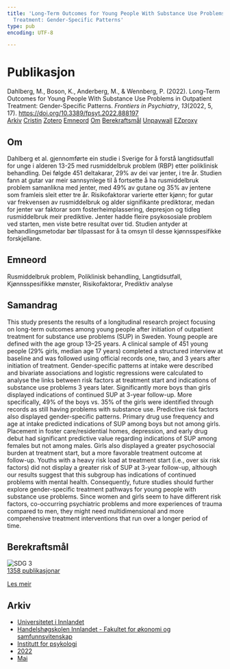 ```yaml
---
title: 'Long-Term Outcomes for Young People With Substance Use Problems in Outpatient
  Treatment: Gender-Specific Patterns'
type: pub
encoding: UTF-8

---
```

<h1>Publikasjon</h1>
<article id="csl-bib-container-8KBG8443" class="csl-bib-container">
  <div class="csl-bib-body"> <div class="csl-entry">Dahlberg, M., Boson, K., Anderberg, M., &#38; Wennberg, P. (2022). Long-Term Outcomes for Young People With Substance Use Problems in Outpatient Treatment: Gender-Specific Patterns. <i>Frontiers in Psychiatry</i>, <i>13</i>(2022, 5, 17). <a href="https://doi.org/10.3389/fpsyt.2022.888197">https://doi.org/10.3389/fpsyt.2022.888197</a></div> </div>
  <div class="csl-bib-buttons">
    <a href="#taxonomy-article-8KBG8443" alt="archive" class="csl-bib-button">Arkiv</a>
    <a href="https://app.cristin.no/results/show.jsf?id=2025031" alt="Cristin" class="csl-bib-button">Cristin</a>
    <a href="http://zotero.org/groups/5881554/items/8KBG8443" alt="Zotero" class="csl-bib-button">Zotero</a>
    <a href="#keywords-article-8KBG8443" alt="keywords" class="csl-bib-button">Emneord</a>
    <a href="#about-article-8KBG8443" alt="about_pub" class="csl-bib-button">Om</a>
    <a href="#sdg-article-8KBG8443" alt="sdg" class="csl-bib-button">Berekraftsmål</a>
    <a href="https://www.frontiersin.org/articles/10.3389/fpsyt.2022.888197/pdf" alt="Unpaywall" class="csl-bib-button">Unpaywall</a>
    <a href="https://www.frontiersin.org/articles/10.3389/fpsyt.2022.888197/pdf" alt="EZproxy" class="csl-bib-button">EZproxy</a>
  </div>
  <div id="csl-bib-meta-container-8KBG8443"></div>
</article>
<div id="csl-bib-meta-8KBG8443" class="csl-bib-meta">
  <article id="about-article-8KBG8443" class="about_pub-article">
    <h1>Om</h1>
    Dahlberg et al. gjennomførte ein studie i Sverige for å forstå langtidsutfall for unge i alderen 13-25 med rusmiddelbruk problem (RBP) etter poliklinisk behandling. Dei følgde 451 deltakarar, 29% av dei var jenter, i tre år. Studien fann at gutar var meir sannsynlege til å fortsette å ha rusmiddelbruk problem samanlikna med jenter, med 49% av gutane og 35% av jentene som framleis sleit etter tre år. Risikofaktorar varierte etter kjønn; for gutar var frekvensen av rusmiddelbruk og alder signifikante prediktorar, medan for jenter var faktorar som fosterheimplassering, depresjon og tidleg rusmiddelbruk meir prediktive. Jenter hadde fleire psykososiale problem ved starten, men viste betre resultat over tid. Studien antyder at behandlingsmetodar bør tilpassast for å ta omsyn til desse kjønnsspesifikke forskjellane.
  </article>
  <article id="keywords-article-8KBG8443" class="keywords-article">
    <h1>Emneord</h1>
    Rusmiddelbruk problem, Poliklinisk behandling, Langtidsutfall, Kjønnsspesifikke mønster, Risikofaktorar, Prediktiv analyse
  </article>
  <article id="abstract-article-8KBG8443" class="abstract-article">
    <h1>Samandrag</h1>
    This study presents the results of a longitudinal research project focusing on long-term outcomes among young people after initiation of outpatient treatment for substance use problems (SUP) in Sweden. Young people are defined with the age group 13–25 years. A clinical sample of 451 young people (29% girls, median age 17 years) completed a structured interview at baseline and was followed using official records one, two, and 3 years after initiation of treatment. Gender-specific patterns at intake were described and bivariate associations and logistic regressions were calculated to analyse the links between risk factors at treatment start and indications of substance use problems 3 years later. Significantly more boys than girls displayed indications of continued SUP at 3-year follow-up. More specifically, 49% of the boys vs. 35% of the girls were identified through records as still having problems with substance use. Predictive risk factors also displayed gender-specific patterns. Primary drug use frequency and age at intake predicted indications of SUP among boys but not among girls. Placement in foster care/residential homes, depression, and early drug debut had significant predictive value regarding indications of SUP among females but not among males. Girls also displayed a greater psychosocial burden at treatment start, but a more favorable treatment outcome at follow-up. Youths with a heavy risk load at treatment start (i.e., over six risk factors) did not display a greater risk of SUP at 3-year follow-up, although our results suggest that this subgroup has indications of continued problems with mental health. Consequently, future studies should further explore gender-specific treatment pathways for young people with substance use problems. Since women and girls seem to have different risk factors, co-occurring psychiatric problems and more experiences of trauma compared to men, they might need multidimensional and more comprehensive treatment interventions that run over a longer period of time.
  </article>
  <article id="sdg-article-8KBG8443" class="sdg-article">
    <h1>Berekraftsmål</h1>
    <div class="sdg-container"><div id="sdg3" class="sdg">
        <img src="{{< params subfolder >}}images/sdg/sdg03_nn.png" class="image" alt="SDG 3">
        <div class="sdg-overlay">
          <a href="/nn/archive/?key=?sdg=3#archive" class="sdg-publication-count"><span>1358</span> publikasjonar</a>
          <p><a href="https://fn.no/om-fn/fns-baerekraftsmaal/god-helse-og-livskvalitet?lang=nno-NO" class="sdg-read-more">Les meir</a></p>
        </div>
      </div></div>
  </article>
  <article id="taxonomy-article-8KBG8443" class="taxonomy-article">
    <h1>Arkiv</h1>
    <ul>
      <li>
        <a href="/nn/archive/?key=3DCRN523">Universitetet i Innlandet</a>
      </li>
      <li>
        <a href="/nn/archive/?key=DU8Q9LN9">Handelshøgskolen Innlandet - Fakultet for økonomi og samfunnsvitenskap</a>
      </li>
      <li>
        <a href="/nn/archive/?key=KTD9NXA8">Institutt for psykologi</a>
      </li>
      <li>
        <a href="/nn/archive/?key=AEVGZCNC">2022</a>
      </li>
      <li>
        <a href="/nn/archive/?key=HT8U3ZKM">Mai</a>
      </li>
    </ul>
  </article>
</div>
